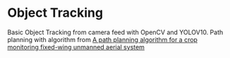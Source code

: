# Object Tracking
Basic Object Tracking from camera feed with OpenCV and YOLOV10.
Path planning with algorithm from [A path planning algorithm for a crop monitoring fixed-wing unmanned aerial system](https://link.springer.com/article/10.1007/s11432-023-4087-4)

